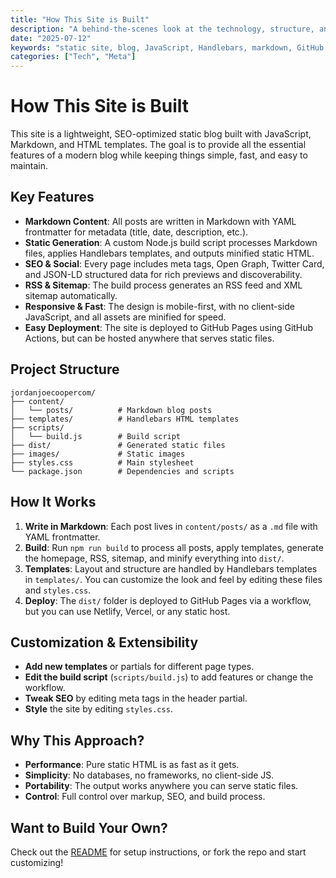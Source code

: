 ```yaml
---
title: "How This Site is Built"
description: "A behind-the-scenes look at the technology, structure, and workflow powering jordanjoecooper.com."
date: "2025-07-12"
keywords: "static site, blog, JavaScript, Handlebars, markdown, GitHub Pages, SEO"
categories: ["Tech", "Meta"]
---
```


# How This Site is Built

This site is a lightweight, SEO-optimized static blog built with JavaScript, Markdown, and HTML templates. The goal is to provide all the essential features of a modern blog while keeping things simple, fast, and easy to maintain.

## Key Features

- **Markdown Content**: All posts are written in Markdown with YAML frontmatter for metadata (title, date, description, etc.).
- **Static Generation**: A custom Node.js build script processes Markdown files, applies Handlebars templates, and outputs minified static HTML.
- **SEO & Social**: Every page includes meta tags, Open Graph, Twitter Card, and JSON-LD structured data for rich previews and discoverability.
- **RSS & Sitemap**: The build process generates an RSS feed and XML sitemap automatically.
- **Responsive & Fast**: The design is mobile-first, with no client-side JavaScript, and all assets are minified for speed.
- **Easy Deployment**: The site is deployed to GitHub Pages using GitHub Actions, but can be hosted anywhere that serves static files.

## Project Structure

```
jordanjoecoopercom/
├── content/
│   └── posts/          # Markdown blog posts
├── templates/          # Handlebars HTML templates
├── scripts/
│   └── build.js        # Build script
├── dist/               # Generated static files
├── images/             # Static images
├── styles.css          # Main stylesheet
└── package.json        # Dependencies and scripts
```

## How It Works

1. **Write in Markdown**: Each post lives in `content/posts/` as a `.md` file with YAML frontmatter.
2. **Build**: Run `npm run build` to process all posts, apply templates, generate the homepage, RSS, sitemap, and minify everything into `dist/`.
3. **Templates**: Layout and structure are handled by Handlebars templates in `templates/`. You can customize the look and feel by editing these files and `styles.css`.
4. **Deploy**: The `dist/` folder is deployed to GitHub Pages via a workflow, but you can use Netlify, Vercel, or any static host.

## Customization & Extensibility

- **Add new templates** or partials for different page types.
- **Edit the build script** (`scripts/build.js`) to add features or change the workflow.
- **Tweak SEO** by editing meta tags in the header partial.
- **Style** the site by editing `styles.css`.

## Why This Approach?

- **Performance**: Pure static HTML is as fast as it gets.
- **Simplicity**: No databases, no frameworks, no client-side JS.
- **Portability**: The output works anywhere you can serve static files.
- **Control**: Full control over markup, SEO, and build process.

## Want to Build Your Own?

Check out the [README](https://github.com/jordanjoecooper/jordanjoecoopercom/blob/main/README.md) for setup instructions, or fork the repo and start customizing! 